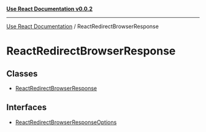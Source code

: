 [**Use React Documentation v0.0.2**](../README.md)

***

[Use React Documentation](../modules.md) / ReactRedirectBrowserResponse

# ReactRedirectBrowserResponse

## Classes

- [ReactRedirectBrowserResponse](classes/ReactRedirectBrowserResponse.md)

## Interfaces

- [ReactRedirectBrowserResponseOptions](interfaces/ReactRedirectBrowserResponseOptions.md)
